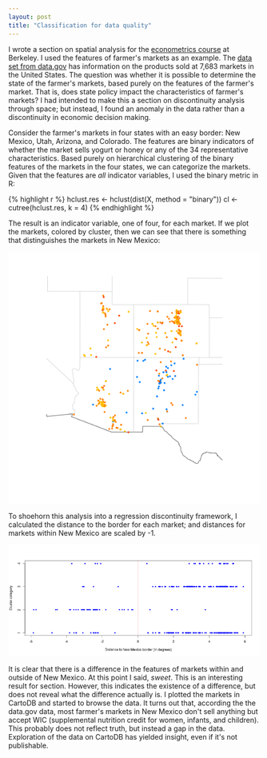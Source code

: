 ```yaml
---
layout: post
title: "Classification for data quality"
---
```


I wrote a section on spatial analysis for the [econometrics
course](https://github.com/danhammer/ARE212) at Berkeley. I used the
features of farmer's markets as an example.  The [data set from
data.gov](https://explore.data.gov/Agriculture/Farmers-Markets-Geographic-Data/wfna-38ey?)
has information on the products sold at 7,683 markets in the United
States.  The question was whether it is possible to determine the
state of the farmer's markets, based purely on the features of the
farmer's market.  That is, does state policy impact the
characteristics of farmer's markets?  I had intended to make this a
section on discontinuity analysis through space; but instead, I found
an anomaly in the data rather than a discontinuity in economic
decision making.  

Consider the farmer's markets in four states with an easy border: New
Mexico, Utah, Arizona, and Colorado.  The features are binary
indicators of whether the market sells yogurt or honey or any of the
34 representative characteristics. Based purely on hierarchical
clustering of the binary features of the markets in the four states,
we can categorize the markets.  Given that the features are _all_
indicator variables, I used the binary metric in R:

{% highlight r %}
hclust.res <- hclust(dist(X, method = "binary"))
cl <- cutree(hclust.res, k = 4)
{% endhighlight %}

The result is an indicator variable, one of four, for each market.  If
we plot the markets, colored by cluster, then we can see that there is
something that distinguishes the markets in New Mexico:

![](/images/zoom.png)

To shoehorn this analysis into a regression discontinuity framework, I
calculated the distance to the border for each market; and distances
for markets within New Mexico are scaled by -1.

![](/images/disc.png)

It is clear that there is a difference in the features of markets
within and outside of New Mexico.  At this point I said, _sweet_. This
is an interesting result for section.  However, this indicates the
existence of a difference, but does not reveal what the difference
actually is.  I plotted the markets in CartoDB and started to browse
the data.  It turns out that, according the the data.gov data, most
farmer's markets in New Mexico don't sell anything but accept WIC
(supplemental nutrition credit for women, infants, and children).
This probably does not reflect truth, but instead a gap in the data.
Exploration of the data on CartoDB has yielded insight, even if it's
not publishable.

<script id='cartodb-1368508512960' src='http://danhammer.cartodb.com/tables/farmers_mkts/embed_map.js?title=false&description=false&search=false&shareable=false&cartodb_logo=true&scrollwheel=true&sql=&zoom=3&center_lat=37.73806173328396&center_lon=-95.33573716878891&height=400&id=cartodb-1368508512960'></script>



